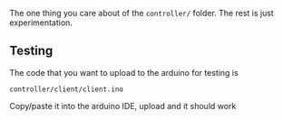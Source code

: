 The one thing you care about of the `controller/` folder. The rest is just
experimentation.

## Testing

The code that you want to upload to the arduino for testing is

    controller/client/client.ino

Copy/paste it into the arduino IDE, upload and it should work